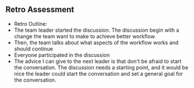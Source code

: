 ## Retro Assessment

* Retro Outline:
*   The team leader started the discussion. The discussion begin with a change the team want to make to achieve better workflow. 
*   Then, the team talks about what aspects of the workflow works and should continue
* Everyone participated in the discussion 
* The advice I can give to the next leader is that don't be afraid to start the conversation. The discussion needs a starting point, and it would be nice the leader could start the conversation and set a general goal for the conversation.

